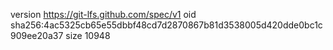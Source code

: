 version https://git-lfs.github.com/spec/v1
oid sha256:4ac5325cb65e55dbbf48cd7d2870867b81d3538005d420dde0bc1c909ee20a37
size 10948
